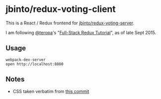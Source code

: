 # jbinto/redux-voting-client

This is a React / Redux frontend for [jbinto/redux-voting-server](https://github.com/jbinto/redux-voting-server).

I am following [@teropa](https://twitter.com/teropa)'s "[Full-Stack Redux Tutorial](http://teropa.info/blog/2015/09/10/full-stack-redux-tutorial.html)", as of late Sept 2015.

## Usage

```
webpack-dev-server
open http://localhost:8080
```

## Notes

* CSS taken verbatim from [this commit](https://github.com/teropa/redux-voting-client/commit/css)
